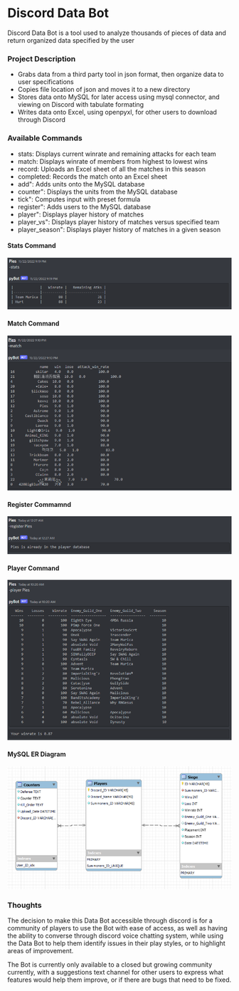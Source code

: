 # Discord Data Bot

Discord Data Bot is a tool used to analyze thousands of pieces of data and return organized data specified by the user

### Project Description

* Grabs data from a third party tool in json format, then organize data to user specifications
* Copies file location of json and moves it to a new directory
* Stores data onto MySQL for later access using mysql connector, and viewing on Discord with tabulate formating
* Writes data onto Excel, using openpyxl, for other users to download through Discord

### Available Commands

* stats: Displays current winrate and remaining attacks for each team
* match: Displays winrate of members from highest to lowest wins
* record: Uploads an Excel sheet of all the matches in this season
* completed: Records the match onto an Excel sheet
* add": Adds units onto the MySQL database
* counter": Displays the units from the MySQL database
* tick": Computes input with preset formula 
* register": Adds users to the MySQL database
* player": Displays player history of matches
* player_vs": Displays player history of matches versus specified team
* player_season": Displays player history of matches in a given season

#### Stats Command
![stats command](./images/stats.png)

#### Match Command
![match command](./images/match.png)

#### Register Commamnd
![register command](./images/register.png)

#### Player Command
![player command](./images/history.png)

#### MySQL ER Diagram
![mysql ER diagram](./images/mysqldiagram.png)


### Thoughts

The decision to make this Data Bot accessible through discord is for a community of players to use the Bot with ease of access, as well as having the ability to converse through discord voice chatting system, while using the Data Bot to help them identify issues in their play styles, or to highlight areas of improvement.

The Bot is currently only available to a closed but growing community currently, with a suggestions text channel for other users to express what features would help them improve, or if there are bugs that need to be fixed. 









